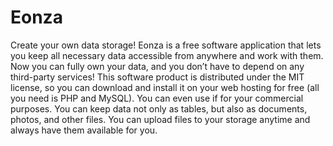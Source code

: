 Eonza
=====

Create your own data storage! 
Eonza is a free software application that lets you keep all necessary data accessible from anywhere and work with them. Now you can fully own your data, and you don’t have to depend on any third-party services! This software product is distributed under the MIT license, so you can download and install it on your web hosting for free (all you need is PHP and MySQL). You can even use if for your commercial purposes. You can keep data not only as tables, but also as documents, photos, and other files. You can upload files to your storage anytime and always have them available for you.
